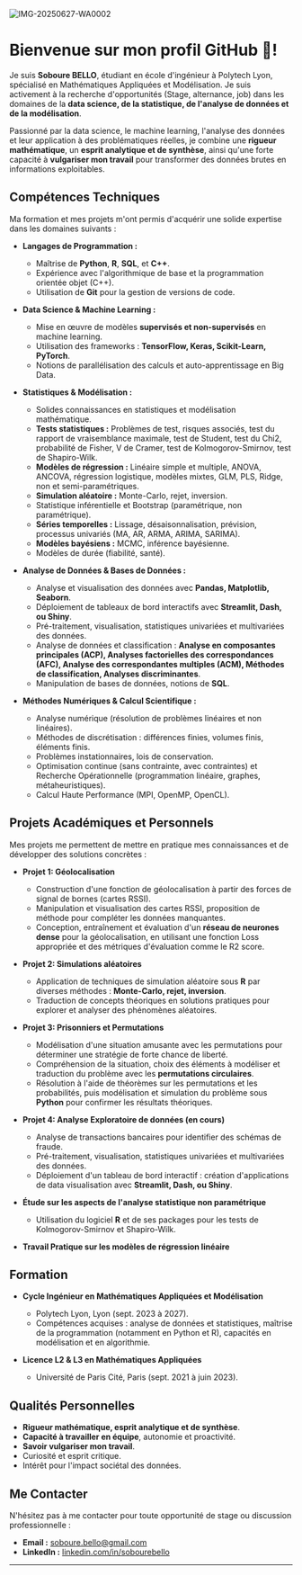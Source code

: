 ![IMG-20250627-WA0002](https://github.com/user-attachments/assets/8da37dbb-b279-4979-8a60-e242fd8240e0)
# Bienvenue sur mon profil GitHub 👋!

 Je suis **Soboure BELLO**, étudiant en école d'ingénieur à Polytech Lyon, spécialisé en Mathématiques Appliquées et Modélisation.  Je suis activement à la recherche d'opportunités (Stage, alternance, job)  dans les domaines de la **data science, de la statistique, de l'analyse de données et de la modélisation**.

Passionné par la data science, le machine learning, l'analyse des données et leur application à des problématiques réelles, je combine une **rigueur mathématique**, un **esprit analytique et de synthèse**, ainsi qu'une forte capacité à **vulgariser mon travail** pour transformer des données brutes en informations exploitables.

## **Compétences Techniques**

Ma formation et mes projets m'ont permis d'acquérir une solide expertise dans les domaines suivants :

*   **Langages de Programmation :**
    *   Maîtrise de **Python**, **R**, **SQL**, et **C++**.
    *   Expérience avec l'algorithmique de base et la programmation orientée objet (C++).
    *   Utilisation de **Git** pour la gestion de versions de code.

*   **Data Science & Machine Learning :**
    *   Mise en œuvre de modèles **supervisés et non-supervisés** en machine learning.
    *   Utilisation des frameworks : **TensorFlow, Keras, Scikit-Learn, PyTorch**.
    *   Notions de parallélisation des calculs et auto-apprentissage en Big Data.

*   **Statistiques & Modélisation :**
    *   Solides connaissances en statistiques et modélisation mathématique.
    *   **Tests statistiques :** Problèmes de test, risques associés, test du rapport de vraisemblance maximale, test de Student, test du Chi2, probabilité de Fisher, V de Cramer, test de Kolmogorov-Smirnov, test de Shapiro-Wilk.
    *   **Modèles de régression :** Linéaire simple et multiple, ANOVA, ANCOVA, régression logistique, modèles mixtes, GLM, PLS, Ridge, non et semi-paramétriques.
    *   **Simulation aléatoire :** Monte-Carlo, rejet, inversion.
    *   Statistique inférentielle et Bootstrap (paramétrique, non paramétrique).
    *   **Séries temporelles :** Lissage, désaisonnalisation, prévision, processus univariés (MA, AR, ARMA, ARIMA, SARIMA).
    *   **Modèles bayésiens :** MCMC, inférence bayésienne.
    *   Modèles de durée (fiabilité, santé).

*   **Analyse de Données & Bases de Données :**
    *   Analyse et visualisation des données avec **Pandas, Matplotlib, Seaborn**.
    *   Déploiement de tableaux de bord interactifs avec **Streamlit, Dash, ou Shiny**.
    *   Pré-traitement, visualisation, statistiques univariées et multivariées des données.
    *   Analyse de données et classification : **Analyse en composantes principales (ACP), Analyses factorielles des correspondances (AFC), Analyse des correspondantes multiples (ACM), Méthodes de classification, Analyses discriminantes**.
    *   Manipulation de bases de données, notions de **SQL**.

*   **Méthodes Numériques & Calcul Scientifique :**
    *   Analyse numérique (résolution de problèmes linéaires et non linéaires).
    *   Méthodes de discrétisation : différences finies, volumes finis, éléments finis.
    *   Problèmes instationnaires, lois de conservation.
    *   Optimisation continue (sans contrainte, avec contraintes) et Recherche Opérationnelle (programmation linéaire, graphes, métaheuristiques).
    *   Calcul Haute Performance (MPI, OpenMP, OpenCL).

## **Projets Académiques et Personnels**

Mes projets me permettent de mettre en pratique mes connaissances et de développer des solutions concrètes :

*   **Projet 1: Géolocalisation**
    *   Construction d'une fonction de géolocalisation à partir des forces de signal de bornes (cartes RSSI).
    *   Manipulation et visualisation des cartes RSSI, proposition de méthode pour compléter les données manquantes.
    *   Conception, entraînement et évaluation d'un **réseau de neurones dense** pour la géolocalisation, en utilisant une fonction Loss appropriée et des métriques d'évaluation comme le R2 score.

*   **Projet 2: Simulations aléatoires**
    *   Application de techniques de simulation aléatoire sous **R** par diverses méthodes : **Monte-Carlo, rejet, inversion**.
    *   Traduction de concepts théoriques en solutions pratiques pour explorer et analyser des phénomènes aléatoires.

*   **Projet 3: Prisonniers et Permutations**
    *   Modélisation d'une situation amusante avec les permutations pour déterminer une stratégie de forte chance de liberté.
    *   Compréhension de la situation, choix des éléments à modéliser et traduction du problème avec les **permutations circulaires**.
    *   Résolution à l'aide de théorèmes sur les permutations et les probabilités, puis modélisation et simulation du problème sous **Python** pour confirmer les résultats théoriques.

*   **Projet 4: Analyse Exploratoire de données (en cours)**
    *   Analyse de transactions bancaires pour identifier des schémas de fraude.
    *   Pré-traitement, visualisation, statistiques univariées et multivariées des données.
    *   Déploiement d'un tableau de bord interactif : création d'applications de data visualisation avec **Streamlit, Dash, ou Shiny**.

*   **Étude sur les aspects de l'analyse statistique non paramétrique**
    *   Utilisation du logiciel **R** et de ses packages pour les tests de Kolmogorov-Smirnov et Shapiro-Wilk.

*   **Travail Pratique sur les modèles de régression linéaire**

## **Formation**

*   **Cycle Ingénieur en Mathématiques Appliquées et Modélisation**
    *   Polytech Lyon, Lyon (sept. 2023 à 2027).
    *   Compétences acquises : analyse de données et statistiques, maîtrise de la programmation (notamment en Python et R), capacités en modélisation  et en algorithmie.

*   **Licence L2 & L3 en Mathématiques Appliquées**
    *   Université de Paris Cité, Paris (sept. 2021 à juin 2023).

## **Qualités Personnelles**

*   **Rigueur mathématique, esprit analytique et de synthèse**.
*   **Capacité à travailler en équipe**, autonomie et proactivité.
*   **Savoir vulgariser mon travail**.
*   Curiosité et esprit critique.
*   Intérêt pour l'impact sociétal des données.

## **Me Contacter**

N'hésitez pas à me contacter pour toute opportunité de stage ou discussion professionnelle :

*   **Email :** soboure.bello@gmail.com
*   **LinkedIn :** [linkedin.com/in/sobourebello](https://www.linkedin.com/in/sobourebello)

---

